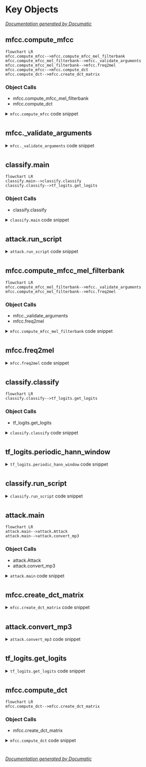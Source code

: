 # Key Objects

[_Documentation generated by Documatic_](https://www.documatic.com)

<!---Documatic-section-mfcc.compute_mfcc-start--->
## mfcc.compute_mfcc

<!---Documatic-section-compute_mfcc-start--->
```mermaid
flowchart LR
mfcc.compute_mfcc-->mfcc.compute_mfcc_mel_filterbank
mfcc.compute_mfcc_mel_filterbank-->mfcc._validate_arguments
mfcc.compute_mfcc_mel_filterbank-->mfcc.freq2mel
mfcc.compute_mfcc-->mfcc.compute_dct
mfcc.compute_dct-->mfcc.create_dct_matrix
```

### Object Calls

* mfcc.compute_mfcc_mel_filterbank
* mfcc.compute_dct

<!---Documatic-block-mfcc.compute_mfcc-start--->
<details>
	<summary><code>mfcc.compute_mfcc</code> code snippet</summary>

```python
def compute_mfcc(spectrogram, sample_rate, lower_edge_hertz=20, upper_edge_hertz=4000, filterbank_channel_count=40, dct_coefficient_count=13, dtype=tf.float32):
    vals = compute_mfcc_mel_filterbank(spectrogram, sample_rate, lower_edge_hertz, upper_edge_hertz, filterbank_channel_count)
    kFilterbankFloor = 1e-12
    vals = vals * tf.cast(vals > 0, dtype) + kFilterbankFloor
    log_mel_energies = tf.math.log(vals)
    return compute_dct(log_mel_energies, dct_coefficient_count)
```
</details>
<!---Documatic-block-mfcc.compute_mfcc-end--->
<!---Documatic-section-compute_mfcc-end--->

# #
<!---Documatic-section-mfcc.compute_mfcc-end--->

<!---Documatic-section-mfcc._validate_arguments-start--->
## mfcc._validate_arguments

<!---Documatic-section-_validate_arguments-start--->
<!---Documatic-block-mfcc._validate_arguments-start--->
<details>
	<summary><code>mfcc._validate_arguments</code> code snippet</summary>

```python
def _validate_arguments(filterbank_channel_count, sample_rate, lower_edge_hertz, upper_edge_hertz, dtype):
    if filterbank_channel_count <= 0:
        raise ValueError('filterbank_channel_count must be positive. Got: %s' % filterbank_channel_count)
    if sample_rate <= 0.0:
        raise ValueError('sample_rate must be positive. Got: %s' % sample_rate)
    if lower_edge_hertz < 0.0:
        raise ValueError('lower_edge_hertz must be non-negative. Got: %s' % lower_edge_hertz)
    if lower_edge_hertz >= upper_edge_hertz:
        raise ValueError('lower_edge_hertz %.1f >= upper_edge_hertz %.1f' % (lower_edge_hertz, upper_edge_hertz))
    if upper_edge_hertz > sample_rate / 2:
        raise ValueError('upper_edge_hertz must not be larger than the Nyquist frequency (sample_rate / 2). Got: %s for sample_rate: %s' % (upper_edge_hertz, sample_rate))
    if not dtype.is_floating:
        raise ValueError('dtype must be a floating point type. Got: %s' % dtype)
```
</details>
<!---Documatic-block-mfcc._validate_arguments-end--->
<!---Documatic-section-_validate_arguments-end--->

# #
<!---Documatic-section-mfcc._validate_arguments-end--->

<!---Documatic-section-classify.main-start--->
## classify.main

<!---Documatic-section-main-start--->
```mermaid
flowchart LR
classify.main-->classify.classify
classify.classify-->tf_logits.get_logits
```

### Object Calls

* classify.classify

<!---Documatic-block-classify.main-start--->
<details>
	<summary><code>classify.main</code> code snippet</summary>

```python
def main(_):
    initialize_globals()
    classify()
```
</details>
<!---Documatic-block-classify.main-end--->
<!---Documatic-section-main-end--->

# #
<!---Documatic-section-classify.main-end--->

<!---Documatic-section-attack.run_script-start--->
## attack.run_script

<!---Documatic-section-run_script-start--->
<!---Documatic-block-attack.run_script-start--->
<details>
	<summary><code>attack.run_script</code> code snippet</summary>

```python
def run_script():
    create_flags()
    absl.app.run(main)
```
</details>
<!---Documatic-block-attack.run_script-end--->
<!---Documatic-section-run_script-end--->

# #
<!---Documatic-section-attack.run_script-end--->

<!---Documatic-section-mfcc.compute_mfcc_mel_filterbank-start--->
## mfcc.compute_mfcc_mel_filterbank

<!---Documatic-section-compute_mfcc_mel_filterbank-start--->
```mermaid
flowchart LR
mfcc.compute_mfcc_mel_filterbank-->mfcc._validate_arguments
mfcc.compute_mfcc_mel_filterbank-->mfcc.freq2mel
```

### Object Calls

* mfcc._validate_arguments
* mfcc.freq2mel

<!---Documatic-block-mfcc.compute_mfcc_mel_filterbank-start--->
<details>
	<summary><code>mfcc.compute_mfcc_mel_filterbank</code> code snippet</summary>

```python
def compute_mfcc_mel_filterbank(spectrogram, sample_rate=16000, lower_edge_hertz=20.0, upper_edge_hertz=8000.0, filterbank_channel_count=40, dtype=tf.float32, name=None):
    _validate_arguments(filterbank_channel_count, sample_rate, lower_edge_hertz, upper_edge_hertz, dtype)
    input_length = spectrogram.shape[-1].value
    batch_size = spectrogram.shape[0].value
    center_freqs = np.zeros((filterbank_channel_count + 1,))
    mel_low = freq2mel(lower_edge_hertz)
    mel_high = freq2mel(upper_edge_hertz)
    mel_span = mel_high - mel_low
    mel_spacing = mel_span / (filterbank_channel_count + 1)
    for i in range(filterbank_channel_count + 1):
        center_freqs[i] = mel_low + mel_spacing * (i + 1)
    hz_per_sbin = 0.5 * sample_rate / (input_length - 1)
    start_index = int(1.5 + lower_edge_hertz / hz_per_sbin)
    end_index = int(upper_edge_hertz / hz_per_sbin)
    band_mapper = np.zeros((input_length,))
    channel = 0
    for i in range(input_length):
        melf = freq2mel(i * hz_per_sbin)
        if i < start_index or i > end_index:
            band_mapper[i] = -2
        else:
            while channel < filterbank_channel_count and center_freqs[channel] < melf:
                channel += 1
            band_mapper[i] = channel - 1
    weights = np.zeros((input_length,))
    for i in range(input_length):
        channel = band_mapper[i]
        if i < start_index or i > end_index:
            weights[i] = 0.0
        else:
            channel = int(channel)
            if channel >= 0:
                weights[i] = (center_freqs[channel + 1] - freq2mel(i * hz_per_sbin)) / (center_freqs[channel + 1] - center_freqs[channel])
            else:
                weights[i] = (center_freqs[0] - freq2mel(i * hz_per_sbin)) / (center_freqs[0] - mel_low)
    bad_channels = []
    for c in range(filterbank_channel_count):
        band_weight_sum = 0.0
        for i in range(input_length):
            if band_mapper[i] == c - 1:
                band_weight_sum += 1.0 - weights[i]
            elif band_mapper[i] == c:
                band_weight_sum += weights[i]
        if band_weight_sum < 0.5:
            bad_channels.append(c)
    mapping_matrix_w = np.zeros((filterbank_channel_count, input_length))
    mapping_matrix_r = np.zeros((filterbank_channel_count, input_length))
    for i in range(start_index, end_index):
        channel = int(band_mapper[i])
        if channel >= 0:
            mapping_matrix_w[channel][i] = 1.0
        channel += 1
        if channel < filterbank_channel_count:
            mapping_matrix_r[channel][i] = 1.0
    mapping_matrix_w = np.stack([mapping_matrix_w] * batch_size, axis=0)
    mapping_matrix_r = np.stack([mapping_matrix_r] * batch_size, axis=0)
    weights = np.stack([np.stack([weights] * batch_size, axis=0)] * spectrogram.shape[1], axis=1)
    spec_val = tf.math.sqrt(spectrogram)
    weighted = tf.math.multiply(spec_val, weights)
    res = spec_val - weighted
    weighted = tf.transpose(weighted, perm=[0, 2, 1])
    res = tf.transpose(res, perm=[0, 2, 1])
    return tf.matmul(tf.cast(mapping_matrix_w, dtype), weighted) + tf.matmul(tf.cast(mapping_matrix_r, dtype), res)
```
</details>
<!---Documatic-block-mfcc.compute_mfcc_mel_filterbank-end--->
<!---Documatic-section-compute_mfcc_mel_filterbank-end--->

# #
<!---Documatic-section-mfcc.compute_mfcc_mel_filterbank-end--->

<!---Documatic-section-mfcc.freq2mel-start--->
## mfcc.freq2mel

<!---Documatic-section-freq2mel-start--->
<!---Documatic-block-mfcc.freq2mel-start--->
<details>
	<summary><code>mfcc.freq2mel</code> code snippet</summary>

```python
def freq2mel(frequencies_hertz):
    return _MEL_HIGH_FREQUENCY_Q * np.log1p(frequencies_hertz / _MEL_BREAK_FREQUENCY_HERTZ)
```
</details>
<!---Documatic-block-mfcc.freq2mel-end--->
<!---Documatic-section-freq2mel-end--->

# #
<!---Documatic-section-mfcc.freq2mel-end--->

<!---Documatic-section-classify.classify-start--->
## classify.classify

<!---Documatic-section-classify-start--->
```mermaid
flowchart LR
classify.classify-->tf_logits.get_logits
```

### Object Calls

* tf_logits.get_logits

<!---Documatic-block-classify.classify-start--->
<details>
	<summary><code>classify.classify</code> code snippet</summary>

```python
def classify():
    with tf.Session() as sess:
        if FLAGS.input.split('.')[-1] == 'mp3':
            raw = pydub.AudioSegment.from_mp3(FLAGS.input)
            audio = np.array([struct.unpack('<h', raw.raw_data[i:i + 2])[0] for i in range(0, len(raw.raw_data), 2)])
        elif FLAGS.input.split('.')[-1] == 'wav':
            (_, audio) = wav.read(FLAGS.input)
            if audio.shape[-1] == 2:
                audio = np.squeeze(audio[:, 1])
                print(audio.shape)
        else:
            raise Exception('Unknown file format')
        N = audio.shape[0]
        new_input = tf.placeholder(tf.float32, [1, N])
        lengths = tf.placeholder(tf.int32, [1])
        with tf.variable_scope('', reuse=tf.AUTO_REUSE):
            logits = get_logits(new_input, lengths)
        saver = tf.train.Saver()
        saver.restore(sess, FLAGS.restore_path)
        probs = tf.nn.softmax(logits, name='logits')
        probs = tf.squeeze(probs)
        length = (N - 2 * Config.audio_step_samples / 3) // 320
        r = sess.run(probs, {new_input: [audio], lengths: [length]})
        if FLAGS.scorer_path:
            scorer = Scorer(FLAGS.lm_alpha, FLAGS.lm_beta, FLAGS.scorer_path, Config.alphabet)
        else:
            scorer = None
        decoded = ctc_beam_search_decoder(r, Config.alphabet, FLAGS.beam_width, scorer=scorer, cutoff_prob=FLAGS.cutoff_prob, cutoff_top_n=FLAGS.cutoff_top_n)
        print('-' * 80)
        print('-' * 80)
        print('Classification:')
        print(decoded[0][1])
        print('-' * 80)
        print('-' * 80)
        data_dict = {'name': [FLAGS.input], 'transcript': [decoded[0][1]]}
        df = pd.DataFrame(data_dict, columns=['name', 'transcript'])
        csv_filename = 'tmp/classify-{}.csv'.format(time.strftime('%Y%m%d-%H%M%S'))
        df.to_csv(csv_filename, index=False, header=True)
```
</details>
<!---Documatic-block-classify.classify-end--->
<!---Documatic-section-classify-end--->

# #
<!---Documatic-section-classify.classify-end--->

<!---Documatic-section-tf_logits.periodic_hann_window-start--->
## tf_logits.periodic_hann_window

<!---Documatic-section-periodic_hann_window-start--->
<!---Documatic-block-tf_logits.periodic_hann_window-start--->
<details>
	<summary><code>tf_logits.periodic_hann_window</code> code snippet</summary>

```python
def periodic_hann_window(window_length, dtype):
    return 0.5 - 0.5 * tf.math.cos(2.0 * np.pi * tf.range(tf.to_float(window_length), dtype=dtype) / tf.to_float(window_length))
```
</details>
<!---Documatic-block-tf_logits.periodic_hann_window-end--->
<!---Documatic-section-periodic_hann_window-end--->

# #
<!---Documatic-section-tf_logits.periodic_hann_window-end--->

<!---Documatic-section-classify.run_script-start--->
## classify.run_script

<!---Documatic-section-run_script-start--->
<!---Documatic-block-classify.run_script-start--->
<details>
	<summary><code>classify.run_script</code> code snippet</summary>

```python
def run_script():
    create_flags()
    absl.app.run(main)
```
</details>
<!---Documatic-block-classify.run_script-end--->
<!---Documatic-section-run_script-end--->

# #
<!---Documatic-section-classify.run_script-end--->

<!---Documatic-section-attack.main-start--->
## attack.main

<!---Documatic-section-main-start--->
```mermaid
flowchart LR
attack.main-->attack.Attack
attack.main-->attack.convert_mp3
```

### Object Calls

* attack.Attack
* attack.convert_mp3

<!---Documatic-block-attack.main-start--->
<details>
	<summary><code>attack.main</code> code snippet</summary>

```python
def main(_):
    initialize_globals()
    toks = " abcdefghijklmnopqrstuvwxyz'-"
    with tf.Session() as sess:
        finetune = []
        audios = []
        lengths = []
        names = []
        source_dBs = []
        distortions = []
        high_pertub_bounds = []
        low_pertub_bounds = []
        if FLAGS.output is None:
            assert FLAGS.outprefix is not None
        else:
            assert FLAGS.outprefix is None
            assert len(FLAGS.input) == len(FLAGS.output)
        if FLAGS.finetune is not None and len(FLAGS.finetune):
            assert len(FLAGS.input) == len(FLAGS.finetune)
        for i in range(len(FLAGS.input)):
            (fs, audio) = wav.read(FLAGS.input[i])
            names.append(FLAGS.input[i])
            assert fs == 16000
            assert audio.dtype == np.int16
            if audio.shape[-1] == 2:
                audio = np.squeeze(audio[:, 1])
                print(audio.shape)
            source_dB = 20 * np.log10(np.max(np.abs(audio)))
            print('source dB', source_dB)
            source_dBs.append(source_dB)
            audios.append(list(audio))
            lengths.append(len(audio))
            if FLAGS.finetune is not None:
                finetune.append(list(wav.read(FLAGS.finetune[i])[1]))
        maxlen = max(map(len, audios))
        audios = np.array([x + [0] * (maxlen - len(x)) for x in audios])
        finetune = np.array([x + [0] * (maxlen - len(x)) for x in finetune])
        phrase = FLAGS.target
        print('\nAttack phrase: ', phrase)
        attack = Attack(sess, 'CTC', len(phrase), maxlen, batch_size=len(audios), mp3=FLAGS.mp3, learning_rate=FLAGS.lr, num_iterations=FLAGS.iterations, l2penalty=FLAGS.l2penalty, restore_path=FLAGS.restore_path)
        start_time = time.time()
        (deltas, first_hits, best_hits) = attack.attack(audios, lengths, [[toks.index(x) for x in phrase]] * len(audios), toks, finetune)
        runtime = time.time() - start_time
        print('Finished in {}s.'.format(runtime))
        if FLAGS.mp3:
            convert_mp3(deltas, lengths)
            copyfile('/tmp/saved.mp3', FLAGS.output[0])
            print('Final distortion', np.max(np.abs(deltas[0][:lengths[0]] - audios[0][:lengths[0]])))
        else:
            for i in range(len(FLAGS.input)):
                if FLAGS.output is not None:
                    path = FLAGS.output[i]
                else:
                    path = FLAGS.outprefix + str(i) + '.wav'
                wav.write(path, 16000, np.array(np.clip(np.round(deltas[i][:lengths[i]]), -2 ** 15, 2 ** 15 - 1), dtype=np.int16))
                diff = deltas[i][:lengths[i]] - audios[i][:lengths[i]]
                high_pertub_bound = np.max(np.abs(diff))
                low_pertub_bound = np.min(np.abs(diff[diff != 0]))
                distortion = 20 * np.log10(np.max(np.abs(diff))) - source_dBs[i]
                high_pertub_bounds.append(high_pertub_bound)
                low_pertub_bounds.append(low_pertub_bound)
                distortions.append(distortion)
                print('Final noise loudness: ', distortion)
    data_dict = {'filename': names, 'length': lengths, 'attack_runtime': [runtime] * len(names), 'source_dB': source_dBs, 'noise_loudness': distortions, 'high_pertubation_bound': high_pertub_bounds, 'low_pertubation_bound': low_pertub_bounds, 'first_hit': first_hits, 'best_hit': best_hits}
    df = pd.DataFrame(data_dict, columns=['filename', 'length', 'attack_runtime', 'source_dB', 'noise_loudness', 'high_pertubation_bound', 'low_pertubation_bound', 'first_hit', 'best_hit'])
    csv_filename = 'tmp/attack-{}.csv'.format(FLAGS.lang, time.strftime('%Y%m%d-%H%M%S'))
    df.to_csv(csv_filename, index=False, header=True)
```
</details>
<!---Documatic-block-attack.main-end--->
<!---Documatic-section-main-end--->

# #
<!---Documatic-section-attack.main-end--->

<!---Documatic-section-mfcc.create_dct_matrix-start--->
## mfcc.create_dct_matrix

<!---Documatic-section-create_dct_matrix-start--->
<!---Documatic-block-mfcc.create_dct_matrix-start--->
<details>
	<summary><code>mfcc.create_dct_matrix</code> code snippet</summary>

```python
def create_dct_matrix(dct_coefficient_count=13, filterbank_channel_count=40, dtype=tf.float32):
    fnorm = np.sqrt(2 / filterbank_channel_count)
    arg = np.pi / filterbank_channel_count
    arg_ = np.zeros((dct_coefficient_count, filterbank_channel_count))
    for i in range(dct_coefficient_count):
        for j in range(filterbank_channel_count):
            arg_[i][j] = i * arg * (j + 0.5)
    return fnorm * np.cos(arg_)
```
</details>
<!---Documatic-block-mfcc.create_dct_matrix-end--->
<!---Documatic-section-create_dct_matrix-end--->

# #
<!---Documatic-section-mfcc.create_dct_matrix-end--->

<!---Documatic-section-attack.convert_mp3-start--->
## attack.convert_mp3

<!---Documatic-section-convert_mp3-start--->
<!---Documatic-block-attack.convert_mp3-start--->
<details>
	<summary><code>attack.convert_mp3</code> code snippet</summary>

```python
def convert_mp3(new, lengths):
    import pydub
    wav.write('/tmp/load.wav', 16000, np.array(np.clip(np.round(new[0][:lengths[0]]), -2 ** 15, 2 ** 15 - 1), dtype=np.int16))
    pydub.AudioSegment.from_wav('/tmp/load.wav').export('/tmp/saved.mp3')
    raw = pydub.AudioSegment.from_mp3('/tmp/saved.mp3')
    mp3ed = np.array([struct.unpack('<h', raw.raw_data[i:i + 2])[0] for i in range(0, len(raw.raw_data), 2)])[np.newaxis, :lengths[0]]
    return mp3ed
```
</details>
<!---Documatic-block-attack.convert_mp3-end--->
<!---Documatic-section-convert_mp3-end--->

# #
<!---Documatic-section-attack.convert_mp3-end--->

<!---Documatic-section-tf_logits.get_logits-start--->
## tf_logits.get_logits

<!---Documatic-section-get_logits-start--->
<!---Documatic-block-tf_logits.get_logits-start--->
<details>
	<summary><code>tf_logits.get_logits</code> code snippet</summary>

```python
def get_logits(audio, length):
    audio = tf.cast(audio / 2 ** 15, tf.float32)
    stfts = tf.signal.stft(audio, frame_length=512, frame_step=320, fft_length=512, window_fn=periodic_hann_window)
    spectrogram = tf.square(tf.abs(stfts))
    features = mfcc.compute_mfcc(spectrogram=spectrogram, sample_rate=FLAGS.audio_sample_rate, upper_edge_hertz=FLAGS.audio_sample_rate / 2, dct_coefficient_count=Config.n_input)
    features = create_overlapping_windows(features)
    no_dropout = [None] * 6
    (logits, _) = create_model(features, seq_length=length, dropout=no_dropout, overlap=False)
    return logits
```
</details>
<!---Documatic-block-tf_logits.get_logits-end--->
<!---Documatic-section-get_logits-end--->

# #
<!---Documatic-section-tf_logits.get_logits-end--->

<!---Documatic-section-mfcc.compute_dct-start--->
## mfcc.compute_dct

<!---Documatic-section-compute_dct-start--->
```mermaid
flowchart LR
mfcc.compute_dct-->mfcc.create_dct_matrix
```

### Object Calls

* mfcc.create_dct_matrix

<!---Documatic-block-mfcc.compute_dct-start--->
<details>
	<summary><code>mfcc.compute_dct</code> code snippet</summary>

```python
def compute_dct(log_mel_energies, dct_coefficient_count=13, filterbank_channel_count=40, dtype=tf.float32):
    batch_size = log_mel_energies.shape[0]
    cosines = create_dct_matrix(dct_coefficient_count, filterbank_channel_count)
    cosines = tf.cast(np.stack([cosines] * batch_size, axis=0), dtype)
    input_length = log_mel_energies.shape[1]
    if input_length > filterbank_channel_count:
        input_length = filterbank_channel_count
    return tf.transpose(tf.matmul(cosines[:, :input_length, :], log_mel_energies), perm=[0, 2, 1])
```
</details>
<!---Documatic-block-mfcc.compute_dct-end--->
<!---Documatic-section-compute_dct-end--->

# #
<!---Documatic-section-mfcc.compute_dct-end--->

[_Documentation generated by Documatic_](https://www.documatic.com)